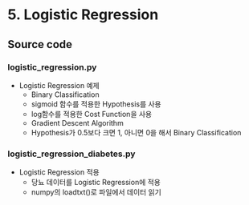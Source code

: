 # 5. Logistic Regression

## Source code

### logistic_regression.py

- Logistic Regression 예제
  - Binary Classification
  - sigmoid 함수를 적용한 Hypothesis를 사용
  - log함수를 적용한 Cost Function을 사용
  - Gradient Descent Algorithm
  - Hypothesis가 0.5보다 크면 1, 아니면 0을 해서 Binary Classification

### logistic_regression_diabetes.py

- Logistic Regression 적용
  - 당뇨 데이터를 Logistic Regression에 적용
  - numpy의 loadtxt()로 파일에서 데이터 읽기
  
